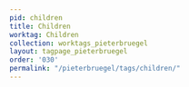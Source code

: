 ```yaml
---
pid: children
title: Children
worktag: Children
collection: worktags_pieterbruegel
layout: tagpage_pieterbruegel
order: '030'
permalink: "/pieterbruegel/tags/children/"
---
```


